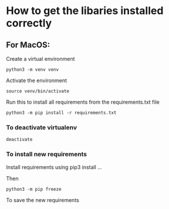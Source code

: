# How to get the libaries installed correctly

## For MacOS:

Create a virtual environment

`python3 -m venv venv`

Activate the environment

`source venv/bin/activate`

Run this to install all requirements from the requirements.txt file

`python3 -m pip install -r requirements.txt`

### To deactivate virtualenv

`deactivate`

### To install new requirements

Install requirements using pip3 install ...

Then 

`python3 -m pip freeze`

To save the new requirements
